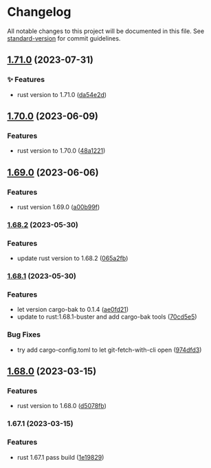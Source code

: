 # Changelog

All notable changes to this project will be documented in this file. See [standard-version](https://github.com/conventional-changelog/standard-version) for commit guidelines.

## [1.71.0](https://github.com/sinlov/docker-rust-buster/compare/v1.70.0...v1.71.0) (2023-07-31)


### ✨ Features

* rust version to 1.71.0 ([da54e2d](https://github.com/sinlov/docker-rust-buster/commit/da54e2dee3fde08dd4f40e53de581d5de5bdd650))

## [1.70.0](https://github.com/sinlov/docker-rust-buster/compare/v1.69.0...v1.70.0) (2023-06-09)


### Features

* rust version to 1.70.0 ([48a1221](https://github.com/sinlov/docker-rust-buster/commit/48a122177b2e0848b4755f9377fb0033552c5073))

## [1.69.0](https://github.com/sinlov/docker-rust-buster/compare/v1.68.2...v1.69.0) (2023-06-06)


### Features

* rust version 1.69.0 ([a00b99f](https://github.com/sinlov/docker-rust-buster/commit/a00b99f0aed99e29e13e4386cbff0f18f4fc3b13))

### [1.68.2](https://github.com/sinlov/docker-rust-buster/compare/v1.68.1...v1.68.2) (2023-05-30)


### Features

* update rust version to 1.68.2 ([065a2fb](https://github.com/sinlov/docker-rust-buster/commit/065a2fbd33c17f9adcafa9c44dba90e2faf4bd0f))

### [1.68.1](https://github.com/sinlov/docker-rust-buster/compare/v1.68.0...v1.68.1) (2023-05-30)


### Features

* let version cargo-bak to 0.1.4 ([ae0fd21](https://github.com/sinlov/docker-rust-buster/commit/ae0fd21445b7c7d4a264667361c969fac5586d70))
* update to rust:1.68.1-buster and add cargo-bak tools ([70cd5e5](https://github.com/sinlov/docker-rust-buster/commit/70cd5e55a5ed094e3008d95b2a4195b9e8048e81))


### Bug Fixes

* try add cargo-config.toml to let git-fetch-with-cli open ([974dfd3](https://github.com/sinlov/docker-rust-buster/commit/974dfd3a4c72374f51affec252659572c3aa677b))

## [1.68.0](https://github.com/sinlov/docker-rust-buster/compare/v1.67.1...v1.68.0) (2023-03-15)


### Features

* rust version to 1.68.0 ([d5078fb](https://github.com/sinlov/docker-rust-buster/commit/d5078fb9c698a616defc2a348d3923009a7f8a48))

### 1.67.1 (2023-03-15)


### Features

* rust 1.67.1 pass build ([1e19829](https://github.com/sinlov/docker-rust-buster/commit/1e19829e5cb887776b20022145afe076b127a4a0))
